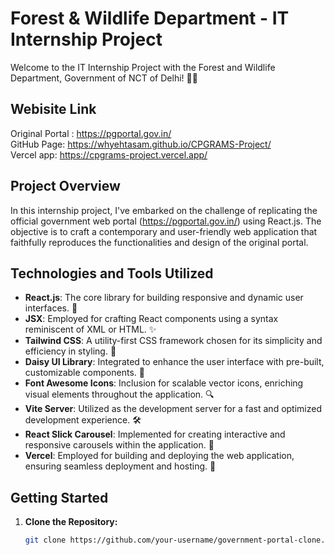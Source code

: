 # Forest & Wildlife Department - IT Internship Project

Welcome to the IT Internship Project with the Forest and Wildlife Department, Government of NCT of Delhi! 🌿🌳

## Webisite Link

Original Portal : https://pgportal.gov.in/ <br>
GitHub Page: https://whyehtasam.github.io/CPGRAMS-Project/ <br>
Vercel app: https://cpgrams-project.vercel.app/

## Project Overview

In this internship project, I've embarked on the challenge of replicating the official government web portal (https://pgportal.gov.in/) using React.js. The objective is to craft a contemporary and user-friendly web application that faithfully reproduces the functionalities and design of the original portal.

## Technologies and Tools Utilized

- **React.js**: The core library for building responsive and dynamic user interfaces. 🚀
- **JSX**: Employed for crafting React components using a syntax reminiscent of XML or HTML. ✨
- **Tailwind CSS**: A utility-first CSS framework chosen for its simplicity and efficiency in styling. 🎨
- **Daisy UI Library**: Integrated to enhance the user interface with pre-built, customizable components. 🌼
- **Font Awesome Icons**: Inclusion for scalable vector icons, enriching visual elements throughout the application. 🔍
- **Vite Server**: Utilized as the development server for a fast and optimized development experience. 🛠️
- **React Slick Carousel**: Implemented for creating interactive and responsive carousels within the application. 🎠
- **Vercel**: Employed for building and deploying the web application, ensuring seamless deployment and hosting. 🚀

## Getting Started

1. **Clone the Repository:**
   ```bash
   git clone https://github.com/your-username/government-portal-clone.git
